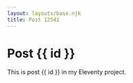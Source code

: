 ```yaml
---
layout: layouts/base.njk
title: Post 12541
---
```


# Post {{ id }}

This is post {{ id }} in my Eleventy project.
